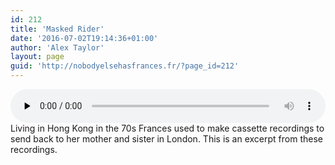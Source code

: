 ```yaml
---
id: 212
title: 'Masked Rider'
date: '2016-07-02T19:14:36+01:00'
author: 'Alex Taylor'
layout: page
guid: 'http://nobodyelsehasfrances.fr/?page_id=212'
---
```


<audio class="wp-audio-shortcode" controls="controls" id="audio-212-11" preload="none" style="width: 100%;"><source src="http://nobodyelsehasfrances.fr/wp-content/uploads/2016/07/Masked-Rider.m4a?_=11" type="audio/mpeg"></source><http://nobodyelsehasfrances.fr/wp-content/uploads/2016/07/Masked-Rider.m4a></audio>  
Living in Hong Kong in the 70s Frances used to make cassette recordings to send back to her mother and sister in London. This is an excerpt from these recordings.